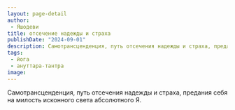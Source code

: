 ```yaml
---
layout: page-detail
author:
 - Яшодеви
title: отсечение надежды и страха
publishDate: "2024-09-01"
description: Самотрансценденция, путь отсечения надежды и страха, предания себя на милость исконного света абсолютного Я.
tags:
 - йога
 - ануттара-тантра
image: 
---
```


Самотрансценденция, путь отсечения надежды и страха, предания себя на милость исконного света абсолютного Я.


